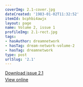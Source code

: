 ```yaml
---
coverImg: 2.1-cover.jpg
dateCreated: '1983-01-02T11:32:52'
itemId: bcphbi4awjx
layout: page
name: Volume 2, issue 1
profileImg: 2.1-rect.jpg
tags:
- hasAuthor: dreamnetwork
- hasTag: dream-network-volume-2
- hasTag: dreamnetwork
type: post
urlSlug: '2.1'
---
```

<p style="margin-block-end: 5px; margin-block-start: 5px;"><a href="../files/pdfs/Volume_2/2.1-Dream-Craft-Volume-2-No-1.pdf" download="">Download issue 2.1</a></p><p style="margin-block-end: 5px; margin-block-start: 5px;"><a href="../files/pdfs/Volume_2/2.1-Dream-Craft-Volume-2-No-1.pdf">View online</a></p>